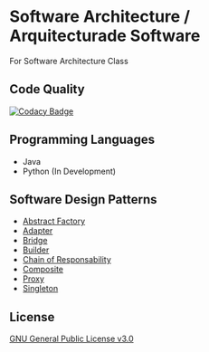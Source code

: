# Software Architecture / Arquitecturade Software
For Software Architecture Class

## Code Quality
[![Codacy Badge](https://api.codacy.com/project/badge/Grade/b5b753549e334d3c9394fb354c375649)](https://app.codacy.com/app/Dreivko/ASO?utm_source=github.com&utm_medium=referral&utm_content=Dreivko/ASO&utm_campaign=Badge_Grade_Dashboard)

## Programming Languages
<div>
  <ul>
    <li>Java</li>
    <li>Python (In Development)</li>
  </ul>
</div>

## Software Design Patterns
<div>
  <ul>
    <li><a href="https://github.com/Dreivko/ASO/tree/master/ASO/ASO/src/abstractfactory">Abstract Factory</a></li>
    <li><a href="https://github.com/Dreivko/ASO/tree/master/ASO/ASO/src/adapter">Adapter</a></li>
    <li><a href="https://github.com/Dreivko/ASO/tree/master/ASO/ASO/src/bridge">Bridge</a></li>
    <li><a href="https://github.com/Dreivko/ASO/tree/master/ASO/ASO/src/builder">Builder</a></li>
    <li><a href="https://github.com/Dreivko/ASO/tree/master/ASO/ASO/src/chainofresponsability">Chain of Responsability</a></li>
    <li><a href="https://github.com/Dreivko/ASO/tree/master/ASO/ASO/src/composite">Composite</a></li>
    <li><a href="https://github.com/Dreivko/ASO/tree/master/ASO/ASO/src/proxy">Proxy</a></li>
    <li><a href="https://github.com/Dreivko/ASO/tree/master/ASO/ASO/src/singleton">Singleton</a></li>
  </ul>
</div>

## License
[GNU General Public License v3.0](https://choosealicense.com/licenses/gpl-3.0/)